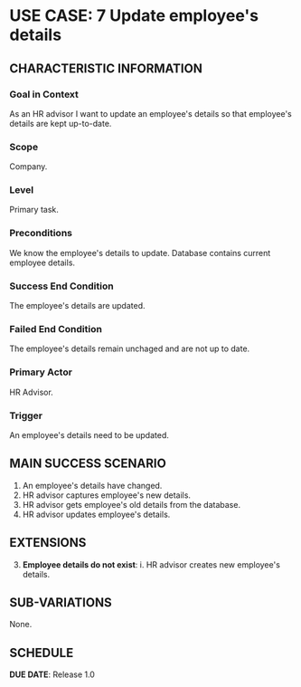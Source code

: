 # USE CASE: 7 Update employee's details

## CHARACTERISTIC INFORMATION

### Goal in Context

As an HR advisor I want to update an employee's details so that employee's details are kept up-to-date.

### Scope

Company.

### Level

Primary task.

### Preconditions

We know the employee's details to update. Database contains current employee details.

### Success End Condition

The employee's details are updated.

### Failed End Condition

The employee's details remain unchaged and are not up to date.

### Primary Actor

HR Advisor.

### Trigger

An employee's details need to be updated.

## MAIN SUCCESS SCENARIO

1. An employee's details have changed.
2. HR advisor captures employee's new details.
3. HR advisor gets employee's old details from the database.
4. HR advisor updates employee's details.

## EXTENSIONS

3. **Employee details do not exist**:
    i. HR advisor creates new employee's details.

## SUB-VARIATIONS

None.

## SCHEDULE

**DUE DATE**: Release 1.0